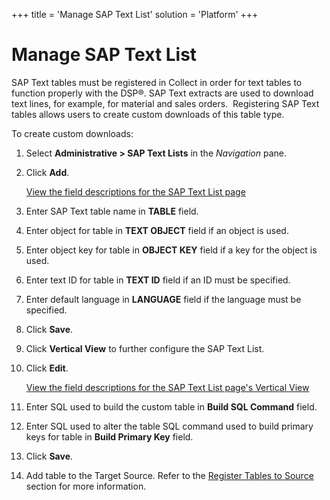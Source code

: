 +++
title = 'Manage SAP Text List'
solution = 'Platform'
+++

# Manage SAP Text List

SAP Text tables must be registered in Collect in order for text tables
to function properly with the DSP®. SAP Text extracts are used to
download text lines, for example, for material and sales
orders.  Registering SAP Text tables allows users to create custom
downloads of this table type.

To create custom downloads:

1.  Select **Administrative \> SAP Text Lists** in the *Navigation*
    pane.

2.  Click **Add**.
    
    [View the field descriptions for the SAP Text List
    page](../Page_Desc/SAP_Text_List_H)

3.  Enter SAP Text table name in **TABLE** field.

4.  Enter object for table in **TEXT OBJECT** field if an object is
    used.

5.  Enter object key for table in **OBJECT KEY** field if a key for the
    object is used.

6.  Enter text ID for table in **TEXT ID** field if an ID must be
    specified.

7.  Enter default language in **LANGUAGE** field if the language must be
    specified.

8.  Click **Save**.

9.  Click **Vertical View** to further configure the SAP Text List.

10. Click **Edit**.
    
    [View the field descriptions for the SAP Text List page's Vertical
    View](../Page_Desc/SAP_Text_List_H)

11. Enter SQL used to build the custom table in **Build SQL Command**
    field.

12. Enter SQL used to alter the table SQL command used to build primary
    keys for table in **Build Primary Key** field.

13. Click **Save**.

14. Add table to the Target Source. Refer to the [Register Tables to
    Source](Register_Tables_to_Source) section for more information.
